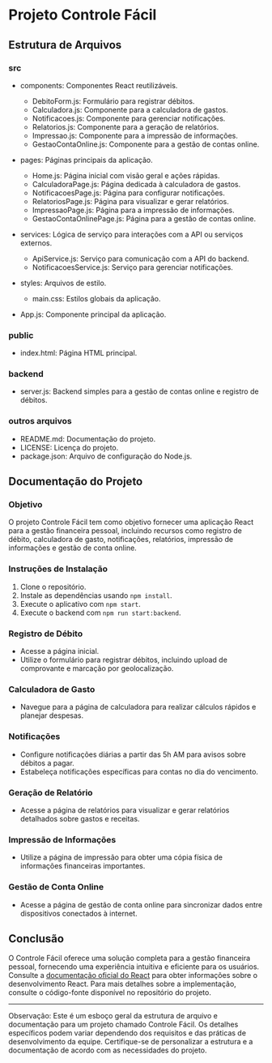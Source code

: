 # Projeto Controle Fácil

## Estrutura de Arquivos

### src
- components: Componentes React reutilizáveis.
  - DebitoForm.js: Formulário para registrar débitos.
  - Calculadora.js: Componente para a calculadora de gastos.
  - Notificacoes.js: Componente para gerenciar notificações.
  - Relatorios.js: Componente para a geração de relatórios.
  - Impressao.js: Componente para a impressão de informações.
  - GestaoContaOnline.js: Componente para a gestão de contas online.

- pages: Páginas principais da aplicação.
  - Home.js: Página inicial com visão geral e ações rápidas.
  - CalculadoraPage.js: Página dedicada à calculadora de gastos.
  - NotificacoesPage.js: Página para configurar notificações.
  - RelatoriosPage.js: Página para visualizar e gerar relatórios.
  - ImpressaoPage.js: Página para a impressão de informações.
  - GestaoContaOnlinePage.js: Página para a gestão de contas online.

- services: Lógica de serviço para interações com a API ou serviços externos.
  - ApiService.js: Serviço para comunicação com a API do backend.
  - NotificacoesService.js: Serviço para gerenciar notificações.

- styles: Arquivos de estilo.
  - main.css: Estilos globais da aplicação.

- App.js: Componente principal da aplicação.

### public
- index.html: Página HTML principal.

### backend
- server.js: Backend simples para a gestão de contas online e registro de débitos.

### outros arquivos
- README.md: Documentação do projeto.
- LICENSE: Licença do projeto.
- package.json: Arquivo de configuração do Node.js.

## Documentação do Projeto

### Objetivo
O projeto Controle Fácil tem como objetivo fornecer uma aplicação React para a gestão financeira pessoal, incluindo recursos como registro de débito, calculadora de gasto, notificações, relatórios, impressão de informações e gestão de conta online.

### Instruções de Instalação
1. Clone o repositório.
2. Instale as dependências usando `npm install`.
3. Execute o aplicativo com `npm start`.
4. Execute o backend com `npm run start:backend`.

### Registro de Débito
- Acesse a página inicial.
- Utilize o formulário para registrar débitos, incluindo upload de comprovante e marcação por geolocalização.

### Calculadora de Gasto
- Navegue para a página de calculadora para realizar cálculos rápidos e planejar despesas.

### Notificações
- Configure notificações diárias a partir das 5h AM para avisos sobre débitos a pagar.
- Estabeleça notificações específicas para contas no dia do vencimento.

### Geração de Relatório
- Acesse a página de relatórios para visualizar e gerar relatórios detalhados sobre gastos e receitas.

### Impressão de Informações
- Utilize a página de impressão para obter uma cópia física de informações financeiras importantes.

### Gestão de Conta Online
- Acesse a página de gestão de conta online para sincronizar dados entre dispositivos conectados à internet.

## Conclusão
O Controle Fácil oferece uma solução completa para a gestão financeira pessoal, fornecendo uma experiência intuitiva e eficiente para os usuários. Consulte a [documentação oficial do React](https://reactjs.org/docs/getting-started.html) para obter informações sobre o desenvolvimento React. Para mais detalhes sobre a implementação, consulte o código-fonte disponível no repositório do projeto.

---

Observação: Este é um esboço geral da estrutura de arquivo e documentação para um projeto chamado Controle Fácil. Os detalhes específicos podem variar dependendo dos requisitos e das práticas de desenvolvimento da equipe. Certifique-se de personalizar a estrutura e a documentação de acordo com as necessidades do projeto.
